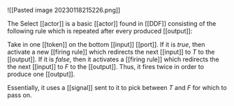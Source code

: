 ![[Pasted image 20230118215226.png]]

The Select [[actor]] is a basic [[actor]] found in [[DDF]] consisting of the following rule which is repeated after every produced [[output]]:

Take in one [[token]] on the bottom [[input]] [[port]]. If it is $true$, then activate a new [[firing rule]] which redirects the next [[input]] to $T$ to the [[output]]. If it is $false$, then it activates a [[firing rule]] which redirects the the next [[input]] to $F$ to the [[output]]. Thus, it fires twice in order to produce one [[output]].

Essentially, it uses a [[signal]] sent to it to pick between $T$ and $F$ for which to pass on.